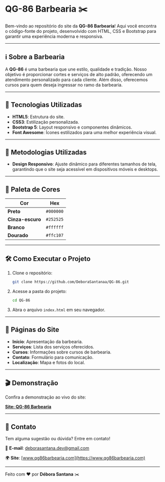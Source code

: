 # QG-86 Barbearia ✂️

Bem-vindo ao repositório do site da **QG-86 Barbearia**! Aqui você encontra o código-fonte do projeto, desenvolvido com HTML, CSS e Bootstrap para garantir uma experiência moderna e responsiva.

---

## ℹ️ Sobre a Barbearia

A **QG-86** é uma barbearia que une estilo, qualidade e tradição. Nosso objetivo é proporcionar cortes e serviços de alto padrão, oferecendo um atendimento personalizado para cada cliente. Além disso, oferecemos cursos para quem deseja ingressar no ramo da barbearia.

---

## 🌟 Tecnologias Utilizadas

- **HTML5**: Estrutura do site.
- **CSS3**: Estilização personalizada.
- **Bootstrap 5**: Layout responsivo e componentes dinâmicos.
- **Font Awesome**: Ícones estilizados para uma melhor experiência visual.

---

## 📝 Metodologias Utilizadas

- **Design Responsivo**: Ajuste dinâmico para diferentes tamanhos de tela, garantindo que o site seja acessível em dispositivos móveis e desktops.

---

## 💚 Paleta de Cores

| Cor            | Hex       |
|----------------|-----------|
| **Preto**      | `#000000` |
| **Cinza-escuro**| `#252525` |
| **Branco**     | `#ffffff` |
| **Dourado**    | `#ffc107` |

---

## 🛠️ Como Executar o Projeto

1. Clone o repositório:

    ```bash
    git clone https://github.com/DeboraSantanaa/QG-86.git
    ```

2. Acesse a pasta do projeto:

    ```bash
    cd QG-86
    ```

3. Abra o arquivo `index.html` em seu navegador.

---

## 🏬 Páginas do Site

- **Início**: Apresentação da barbearia.
- **Serviços**: Lista dos serviços oferecidos.
- **Cursos**: Informações sobre cursos de barbearia.
- **Contato**: Formulário para comunicação.
- **Localização**: Mapa e fotos do local.

---

## 🎬 Demonstração

Confira a demonstração ao vivo do site:

[**Site: QG-86 Barbearia**](https://qg-86.vercel.app/)

---

## 💬 Contato

Tem alguma sugestão ou dúvida? Entre em contato!

📧 **E-mail**: [deborasantana.dev@gmail.com](mailto:deborasantana.dev@gmail.com)

🌍 **Site**: [www.qg86barbearia.com](https://www.qg86barbearia.com)

---

Feito com ❤️ por **Débora Santana** ✂️


